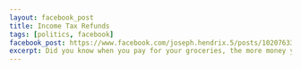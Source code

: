 ```yaml
---
layout: facebook_post
title: Income Tax Refunds
tags: [politics, facebook]
facebook_post: https://www.facebook.com/joseph.hendrix.5/posts/10207633281571480
excerpt: Did you know when you pay for your groceries, the more money you give them, the more money they give you back in change? I hear this works with income taxes too.
---
```

